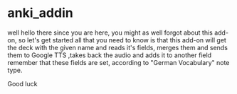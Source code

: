 # anki_addin
well hello there
since you are here, you might as well forgot about this add-on, so let's get started
all that you need to know is that this add-on will get the deck with the given name and reads it's fields,
merges them and sends them to Google TTS ,takes back the audio and adds it to another field
remember that these fields are set, according to "German Vocabulary" note type.

Good luck
